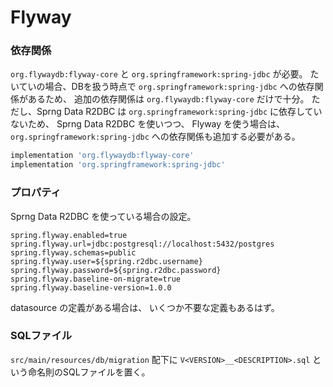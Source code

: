 Flyway
===

### 依存関係

`org.flywaydb:flyway-core` と `org.springframework:spring-jdbc` が必要。
たいていの場合、DBを扱う時点で `org.springframework:spring-jdbc` への依存関係があるため、
追加の依存関係は `org.flywaydb:flyway-core` だけで十分。
ただし、Sprng Data R2DBC は `org.springframework:spring-jdbc` に依存していないため、
Sprng Data R2DBC を使いつつ、 Flyway を使う場合は、
`org.springframework:spring-jdbc` への依存関係も追加する必要がある。

```groovy
implementation 'org.flywaydb:flyway-core'
implementation 'org.springframework:spring-jdbc'
```

### プロパティ
Sprng Data R2DBC を使っている場合の設定。

```
spring.flyway.enabled=true
spring.flyway.url=jdbc:postgresql://localhost:5432/postgres
spring.flyway.schemas=public
spring.flyway.user=${spring.r2dbc.username}
spring.flyway.password=${spring.r2dbc.password}
spring.flyway.baseline-on-migrate=true
spring.flyway.baseline-version=1.0.0
```

datasource の定義がある場合は、
いくつか不要な定義もあるはず。

### SQLファイル

`src/main/resources/db/migration` 配下に
`V<VERSION>__<DESCRIPTION>.sql` という命名則のSQLファイルを置く。

